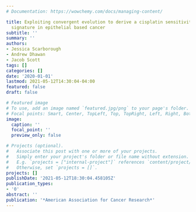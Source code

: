```yaml
---
# Documentation: https://wowchemy.com/docs/managing-content/

title: Exploiting convergent evolution to derive a cisplatin sensitivity gene expression
  signature in epithelial based cancer
subtitle: ''
summary: ''
authors:
- Jessica Scarborough
- Andrew Dhawan
- Jacob Scott
tags: []
categories: []
date: '2020-01-01'
lastmod: 2021-05-12T14:30:04-04:00
featured: false
draft: false

# Featured image
# To use, add an image named `featured.jpg/png` to your page's folder.
# Focal points: Smart, Center, TopLeft, Top, TopRight, Left, Right, BottomLeft, Bottom, BottomRight.
image:
  caption: ''
  focal_point: ''
  preview_only: false

# Projects (optional).
#   Associate this post with one or more of your projects.
#   Simply enter your project's folder or file name without extension.
#   E.g. `projects = ["internal-project"]` references `content/project/deep-learning/index.md`.
#   Otherwise, set `projects = []`.
projects: []
publishDate: '2021-05-12T18:30:04.458105Z'
publication_types:
- '0'
abstract: ''
publication: '*American Association for Cancer Research*'
---
```


